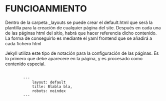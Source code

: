 # FUNCIOANMIENTO

Dentro de la carpeta _layouts se puede crear el default.html que será la plantilla para la creación de cualquier página del site. Después en cada una de las páginas html del sitio, habrá que hacer referencia dicho contenido. La forma de conseguirlo es mediante el yaml frontend que se añadirá a cada fichero html

Jekyll utiliza este tipo de notación para la configuración de las páginas. Es lo primero que debe aparecere en la página, y es procesado como contenido especial.

<pre>
    <code>
        ---
            layout: default
            title: Blabla bla, 
            robots: noindex
        ---
    </code>
</pre>   